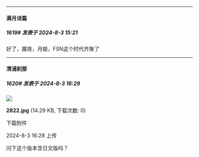 ﻿
*****

####  满月诗篇  
##### 1619#       发表于 2024-8-3 15:21

好了，魔夜，月姬，FSN这个时代齐聚了


*****

####  清浦刹那  
##### 1620#       发表于 2024-8-3 16:29

<img src="https://img.saraba1st.com/forum/202408/03/162852h69mytqo67j73ytj.jpg" referrerpolicy="no-referrer">

<strong>2822.jpg</strong> (14.29 KB, 下载次数: 0)

下载附件

2024-8-3 16:28 上传

问下这个版本含日文版吗？

